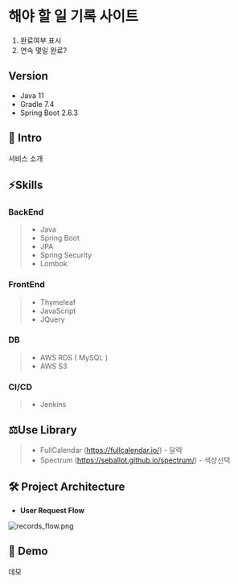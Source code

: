 # 해야 할 일 기록 사이트
 1. 완료여부 표시
 2. 연속 몇일 완료?

## Version
+ Java 11
+ Gradle 7.4
+ Spring Boot 2.6.3

## 🚀 Intro

서비스 소개

## ⚡Skills

### BackEnd
> - Java
> - Spring Boot
> - JPA
> - Spring Security
> - Lombok
### FrontEnd
> - Thymeleaf
> - JavaScript
> - JQuery


### DB
> - AWS RDS ( MySQL )
> - AWS S3

### CI/CD
> - Jenkins


## ⚖️Use Library
 
> - FullCalendar (https://fullcalendar.io/) - 달력
> - Spectrum (https://seballot.github.io/spectrum/) - 색상선택


## 🛠 Project Architecture
- **User Request Flow**

![records_flow.png](https://github.com/rissins/study/blob/master/%EC%9E%90%EB%B0%94%EA%B3%A0%EA%B8%89%EC%8A%A4%ED%84%B0%EB%94%94/images/records_flow.JPG?raw=true)

## 🎥 Demo

데모
